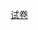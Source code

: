 <!--
--
<h2>Updating...</h2>
<h2>更新维护中……</h2>

---

Please wait and refresh this page in several minute.  
请稍候，几分钟后再刷新重试。
<!--
-->

[试卷](https://ymnrb.github.io/StudyNotes/docs/maths/papers/2-4-2023-1.md)
